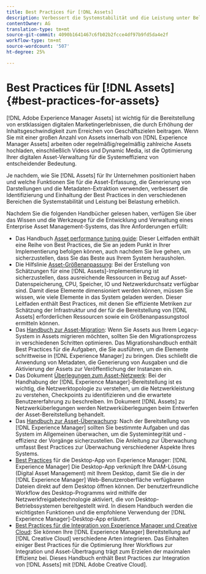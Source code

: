 ```yaml
---
title: Best Practices für [!DNL Assets]
description: Verbessert die Systemstabilität und die Leistung unter Belastung durch Ermittlung und Einhaltung der Best Practices, die von der Bereitstellung und Konfiguration abhängen.
contentOwner: AG
translation-type: tm+mt
source-git-commit: 4090b1641467c6fb02b2fcce4df97b9fd5da4e2f
workflow-type: tm+mt
source-wordcount: '507'
ht-degree: 25%

---
```



# Best Practices für [!DNL Assets] {#best-practices-for-assets}

[!DNL Adobe Experience Manager Assets] ist wichtig für die Bereitstellung von erstklassigen digitalen Marketingerlebnissen, die durch Erhöhung der Inhaltsgeschwindigkeit zum Erreichen von Geschäftszielen beitragen. Wenn Sie mit einer großen Anzahl von Assets innerhalb von [!DNL Experience Manager Assets] arbeiten oder regelmäßig/regelmäßig zahlreiche Assets hochladen, einschließlich Videos und Dynamic Media, ist die Optimierung Ihrer digitalen Asset-Verwaltung für die Systemeffizienz von entscheidender Bedeutung.

Je nachdem, wie Sie [!DNL Assets] für Ihr Unternehmen positioniert haben und welche Funktionen Sie für die Asset-Erfassung, die Generierung von Darstellungen und die Metadaten-Extraktion verwenden, verbessert die Identifizierung und Einhaltung der Best Practices in den verschiedenen Bereichen die Systemstabilität und Leistung bei Belastung erheblich.

Nachdem Sie die folgenden Handbücher gelesen haben, verfügen Sie über das Wissen und die Werkzeuge für die Entwicklung und Verwaltung eines Enterprise Asset Management-Systems, das Ihre Anforderungen erfüllt:

* Das Handbuch [Asset performance tuning guide](/help/assets/performance-tuning-guidelines.md): Dieser Leitfaden enthält eine Reihe von Best Practices, die Sie an jedem Punkt in Ihrer Implementierung befolgen können, auch nachdem Sie live gehen, um sicherzustellen, dass Sie das Beste aus Ihrem System herausholen.
* Die Hilfslinie [Asset-Größenanpassung](/help/assets/assets-sizing-guide.md): Bei der Erstellung von Schätzungen für eine [!DNL Assets]-Implementierung ist sicherzustellen, dass ausreichende Ressourcen in Bezug auf Asset-Datenspeicherung, CPU, Speicher, IO und Netzwerkdurchsatz verfügbar sind. Damit diese Elemente dimensioniert werden können, müssen Sie wissen, wie viele Elemente in das System geladen werden. Dieser Leitfaden enthält Best Practices, mit denen Sie effiziente Metriken zur Schätzung der Infrastruktur und der für die Bereitstellung von [!DNL Assets] erforderlichen Ressourcen sowie ein Größenanpassungstool ermitteln können.
* Das [Handbuch zur Asset-Migration](/help/assets/assets-migration-guide.md): Wenn Sie Assets aus Ihrem Legacy-System in Assets migrieren möchten, sollten Sie den Migrationsprozess in verschiedenen Schritten optimieren. Das Migrationshandbuch enthält Best Practices für die Aufgaben, die Sie ausführen, um die Elemente schrittweise in [!DNL Experience Manager] zu bringen. Dies schließt die Anwendung von Metadaten, die Generierung von Ausgaben und die Aktivierung der Assets zur Veröffentlichung der Instanzen ein.
* Das Dokument [Überlegungen zum Asset-Netzwerk](/help/assets/assets-network-considerations.md): Bei der Handhabung der [!DNL Experience Manager]-Bereitstellung ist es wichtig, die Netzwerktopologie zu verstehen, um die Netzwerkleistung zu verstehen, Checkpoints zu identifizieren und die erwartete Benutzererfahrung zu beschreiben. Im Dokument [!DNL Assets] zu Netzwerküberlegungen werden Netzwerküberlegungen beim Entwerfen der Asset-Bereitstellung behandelt.
* Das [Handbuch zur Asset-Überwachung](/help/assets/assets-monitoring-best-practices.md): Nach der Bereitstellung von [!DNL Experience Manager] sollten Sie bestimmte Aufgaben und das System im Allgemeinen überwachen, um die Systemintegrität und -effizienz der Vorgänge sicherzustellen. Die Anleitung zur Überwachung umfasst Best Practices zur Überwachung verschiedener Aspekte Ihres Systems.
* [Best Practices](https://experienceleague.adobe.com/docs/experience-manager-desktop-app/using/introduction.html?lang=de) für die Desktop-App von Experience Manager:  [!DNL Experience Manager] Die Desktop-App verknüpft Ihre DAM-Lösung (Digital Asset Management) mit Ihrem Desktop, damit Sie die in der  [!DNL Experience Manager] Web-Benutzeroberfläche verfügbaren Dateien direkt auf dem Desktop öffnen können. Der benutzerfreundliche Workflow des Desktop-Programms wird mithilfe der Netzwerkfreigabetechnologie aktiviert, die von Desktop-Betriebssystemen bereitgestellt wird. In diesem Handbuch werden die wichtigsten Funktionen und die empfohlene Verwendung der [!DNL Experience Manager]-Desktop-App erläutert.
* [Best Practices für die Integration von Experience Manager und Creative Cloud](/help/assets/aem-cc-integration-best-practices.md): Sie können Ihre  [!DNL Experience Manager] Bereitstellung auf  [!DNL Creative Cloud] verschiedene Arten integrieren. Das Einhalten einiger Best Practices für die Optimierung Ihrer Workflows zur Integration und Asset-Übertragung trägt zum Erzielen der maximalen Effizienz bei. Dieses Handbuch enthält Best Practices zur Integration von [!DNL Assets] mit [!DNL Adobe Creative Cloud].
